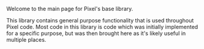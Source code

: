 Welcome to the main page for Pixel's base library.

This library contains general purpose functionality that is used throughout
Pixel code. Most code in this library is code which was initially implemented
for a specific purpose, but was then brought here as it's likely useful in
multiple places.
